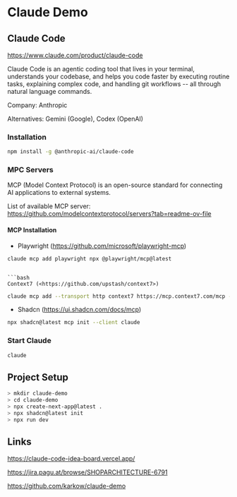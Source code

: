 # Claude Demo

## Claude Code

<https://www.claude.com/product/claude-code>

Claude Code is an agentic coding tool that lives in your terminal, understands your codebase, and helps you code faster by executing routine tasks, explaining complex code, and handling git workflows -- all through natural language commands.

Company: Anthropic

Alternatives: Gemini (Google), Codex (OpenAI)

### Installation

```bash
npm install -g @anthropic-ai/claude-code
```

### MPC Servers

MCP (Model Context Protocol) is an open-source standard for connecting AI applications to external systems.

List of available MCP server: <https://github.com/modelcontextprotocol/servers?tab=readme-ov-file>

#### MCP Installation

- Playwright (<https://github.com/microsoft/playwright-mcp>)

```bash
claude mcp add playwright npx @playwright/mcp@latest
```

```

```bash
Context7 (<https://github.com/upstash/context7>)
```

```bash
claude mcp add --transport http context7 https://mcp.context7.com/mcp --header "CONTEXT7_API_KEY: YOUR_API_KEY"
```

- Shadcn (<https://ui.shadcn.com/docs/mcp>)

```bash
npx shadcn@latest mcp init --client claude
```

### Start Claude

```bash
claude
```

## Project Setup

```bash
> mkdir claude-demo
> cd claude-demo
> npx create-next-app@latest .
> npx shadcn@latest init
> npx run dev
```

## Links

<https://claude-code-idea-board.vercel.app/>

<https://jira.pagu.at/browse/SHOPARCHITECTURE-6791>

<https://github.com/karkow/claude-demo>
